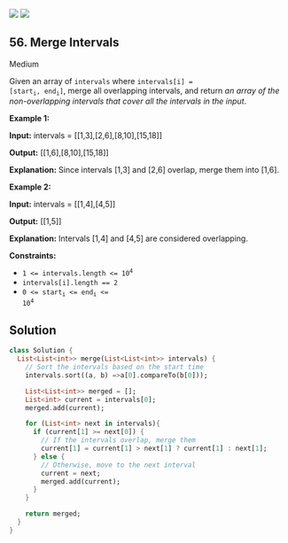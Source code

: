 [![](https://img.shields.io/github/stars/LeetCode-in-Dart/LeetCode-in-Dart?label=Stars&style=flat-square)](https://github.com/LeetCode-in-Dart/LeetCode-in-Dart)
[![](https://img.shields.io/github/forks/LeetCode-in-Dart/LeetCode-in-Dart?label=Fork%20me%20on%20GitHub%20&style=flat-square)](https://github.com/LeetCode-in-Dart/LeetCode-in-Dart/fork)

## 56\. Merge Intervals

Medium

Given an array of `intervals` where <code>intervals[i] = [start<sub>i</sub>, end<sub>i</sub>]</code>, merge all overlapping intervals, and return _an array of the non-overlapping intervals that cover all the intervals in the input_.

**Example 1:**

**Input:** intervals = \[\[1,3],[2,6],[8,10],[15,18]]

**Output:** [[1,6],[8,10],[15,18]]

**Explanation:** Since intervals [1,3] and [2,6] overlap, merge them into [1,6].

**Example 2:**

**Input:** intervals = \[\[1,4],[4,5]]

**Output:** [[1,5]]

**Explanation:** Intervals [1,4] and [4,5] are considered overlapping.

**Constraints:**

*   <code>1 <= intervals.length <= 10<sup>4</sup></code>
*   `intervals[i].length == 2`
*   <code>0 <= start<sub>i</sub> <= end<sub>i</sub> <= 10<sup>4</sup></code>

## Solution

```dart
class Solution {
  List<List<int>> merge(List<List<int>> intervals) {
    // Sort the intervals based on the start time
    intervals.sort((a, b) =>a[0].compareTo(b[0]));

    List<List<int>> merged = [];
    List<int> current = intervals[0];
    merged.add(current);

    for (List<int> next in intervals){
      if (current[1] >= next[0]) {
        // If the intervals overlap, merge them
        current[1] = current[1] > next[1] ? current[1] : next[1];
      } else {
        // Otherwise, move to the next interval
        current = next;
        merged.add(current);
      }
    }

    return merged;
  }
}
```